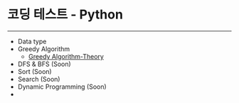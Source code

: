 # 코딩 테스트 - Python



***

* Data type
* Greedy Algorithm
  * [Greedy Algorithm-Theory](https://hu-nie.tistory.com/entry/Greedy-Algorithm-Theory?category=935269)
* DFS & BFS (Soon)
* Sort (Soon)
* Search (Soon)
* Dynamic Programming (Soon)
* 
